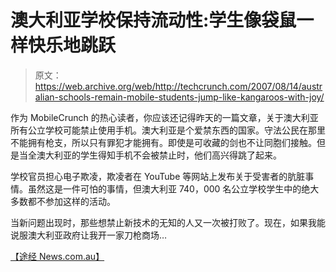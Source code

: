 # 澳大利亚学校保持流动性:学生像袋鼠一样快乐地跳跃

> 原文：<https://web.archive.org/web/http://techcrunch.com/2007/08/14/australian-schools-remain-mobile-students-jump-like-kangaroos-with-joy/>

作为 MobileCrunch 的热心读者，你应该还记得昨天的一篇文章，关于澳大利亚所有公立学校可能禁止使用手机。澳大利亚是个爱禁东西的国家。守法公民在那里不能拥有枪支，所以只有罪犯才能拥有。即使是可收藏的剑也不让同胞们接触。但是当全澳大利亚的学生得知手机不会被禁止时，他们高兴得跳了起来。

学校官员担心电子欺凌，欺凌者在 YouTube 等网站上发布关于受害者的肮脏事情。虽然这是一件可怕的事情，但澳大利亚 740，000 名公立学校学生中的绝大多数都不参加这样的活动。

当新问题出现时，那些想禁止新技术的无知的人又一次被打败了。现在，如果我能说服澳大利亚政府让我开一家刀枪商场…

[【途经 News.com.au】](https://web.archive.org/web/20160410005106/http://www.news.com.au/story/0,23599,22236894-29277,00.html)